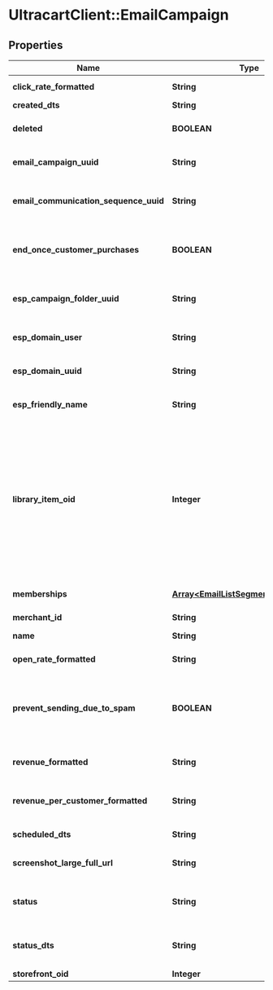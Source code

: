 # UltracartClient::EmailCampaign

## Properties
Name | Type | Description | Notes
------------ | ------------- | ------------- | -------------
**click_rate_formatted** | **String** | Click rate of emails | [optional] 
**created_dts** | **String** | Created date | [optional] 
**deleted** | **BOOLEAN** | True if this campaign was deleted | [optional] 
**email_campaign_uuid** | **String** | Email campaign UUID | [optional] 
**email_communication_sequence_uuid** | **String** | Email communication sequence UUID | [optional] 
**end_once_customer_purchases** | **BOOLEAN** | True if the customer should end the flow once they purchase | [optional] 
**esp_campaign_folder_uuid** | **String** | Campaign folder UUID.  Null for uncategorized | [optional] 
**esp_domain_user** | **String** | User of the sending address | [optional] 
**esp_domain_uuid** | **String** | UUID of the sending domain | [optional] 
**esp_friendly_name** | **String** | Friendly name of the sending email | [optional] 
**library_item_oid** | **Integer** | If this item was ever added to the Code Library, this is the oid for that library item, or 0 if never added before.  This value is used to determine if a library item should be inserted or updated. | [optional] 
**memberships** | [**Array&lt;EmailListSegmentMembership&gt;**](EmailListSegmentMembership.md) | List and segment memberships | [optional] 
**merchant_id** | **String** | Merchant ID | [optional] 
**name** | **String** | Name of email campaign | [optional] 
**open_rate_formatted** | **String** | Open rate of emails | [optional] 
**prevent_sending_due_to_spam** | **BOOLEAN** | True if this campaign is prevented from sending at this time due to spam complaints. | [optional] 
**revenue_formatted** | **String** | Revenue associated with campaign | [optional] 
**revenue_per_customer_formatted** | **String** | Revenue per customer associated with campaign | [optional] 
**scheduled_dts** | **String** | Scheduled date | [optional] 
**screenshot_large_full_url** | **String** | URL to a large full length screenshot | [optional] 
**status** | **String** | Status of the campaign of draft, archived, and sent | [optional] 
**status_dts** | **String** | Timestamp when the last status change happened | [optional] 
**storefront_oid** | **Integer** | Storefront oid | [optional] 


